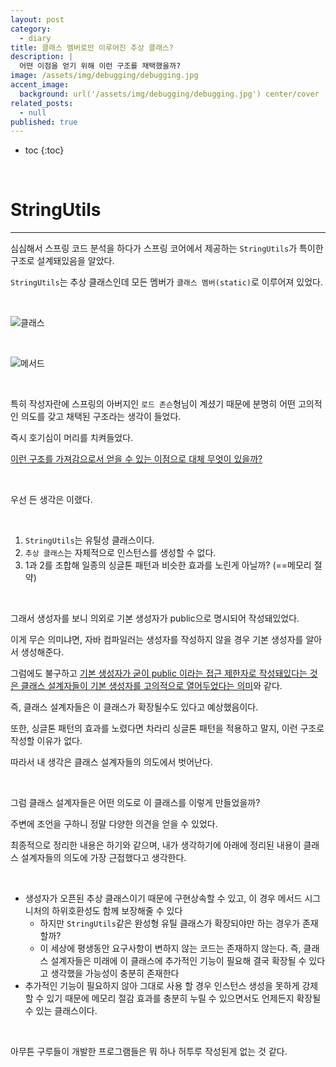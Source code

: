 ```yaml
---
layout: post
category:
  - diary
title: 클래스 멤버로만 이루어진 추상 클래스?
description: |
  어떤 이점을 얻기 위해 이런 구조를 채택했을까?
image: /assets/img/debugging/debugging.jpg
accent_image:
  background: url('/assets/img/debugging/debugging.jpg') center/cover
related_posts:
  - null
published: true
---
```


* toc
{:toc}
  
<br />

# StringUtils

---

심심해서 스프링 코드 분석을 하다가 스프링 코어에서 제공하는 `StringUtils`가 특이한 구조로 설계돼있음을 알았다.

`StringUtils`는 추상 클래스인데 모든 멤버가 `클래스 멤버(static)`로 이루어져 있었다.

<br />

![클래스](https://user-images.githubusercontent.com/78329064/140248951-4ee3b987-99af-470e-a500-5b6c037084f5.PNG)

<br />

![메서드](https://user-images.githubusercontent.com/78329064/140248954-a023b55b-2d79-4be9-b11e-e82bb437b777.PNG)

<br />

특히 작성자란에 스프링의 아버지인 `로드 존슨`형님이 계셨기 때문에 분명히 어떤 고의적인 의도를 갖고 채택된 구조라는 생각이 들었다.

즉시 호기심이 머리를 치켜들었다.

<u>이런 구조를 가져감으로서 얻을 수 있는 이점으로 대체 무엇이 있을까?</u>

<br />

우선 든 생각은 이랬다.

<br />

1. `StringUtils`는 유틸성 클래스이다.
2. `추상 클래스`는 자체적으로 인스턴스를 생성할 수 없다.
3. 1과 2를 조합해 일종의 싱글톤 패턴과 비슷한 효과를 노린게 아닐까? (==메모리 절약)

<br />

그래서 생성자를 보니 의외로 기본 생성자가 public으로 명시되어 작성돼있었다. 

이게 무슨 의미냐면, 자바 컴파일러는 생성자를 작성하지 않을 경우 기본 생성자를 알아서 생성해준다.

그럼에도 불구하고 <u>기본 생성자가 굳이 public 이라는 접근 제한자로 작성돼있다는 것은 클래스 설계자들이 기본 생성자를 고의적으로 열어두었다는 의미</u>와 같다.

즉, 클래스 설계자들은 이 클래스가 확장될수도 있다고 예상했음이다.

또한, 싱글톤 패턴의 효과를 노렸다면 차라리 싱글톤 패턴을 적용하고 말지, 이런 구조로 작성할 이유가 없다.

따라서 내 생각은 클래스 설계자들의 의도에서 벗어난다.

<br />

그럼 클래스 설계자들은 어떤 의도로 이 클래스를 이렇게 만들었을까?

주변에 조언을 구하니 정말 다양한 의견을 얻을 수 있었다.

최종적으로 정리한 내용은 하기와 같으며, 내가 생각하기에 아래에 정리된 내용이 클래스 설계자들의 의도에 가장 근접했다고 생각한다.

<br />

- 생성자가 오픈된 추상 클래스이기 때문에 구현상속할 수 있고, 이 경우 메서드 시그니처의 하위호환성도 함께 보장해줄 수 있다
  - 하지만 `StringUtils`같은 완성형 유틸 클래스가 확장되야만 하는 경우가 존재할까?
  - 이 세상에 평생동안 요구사항이 변하지 않는 코드는 존재하지 않는다. 즉, 클래스 설계자들은 미래에 이 클래스에 추가적인 기능이 필요해 결국 확장될 수 있다고 생각했을 가능성이 충분히 존재한다
- 추가적인 기능이 필요하지 않아 그대로 사용 할 경우 인스턴스 생성을 못하게 강제할 수 있기 때문에 메모리 절감 효과를 충분히 누릴 수 있으면서도 언제든지 확장될 수 있는 클래스이다.

<br />

아무튼 구루들이 개발한 프로그램들은 뭐 하나 허투루 작성된게 없는 것 같다.

<br />
